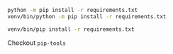 ```bash 
python -m pip install -r requirements.txt
venv/bin/python -m pip install -r requirements.txt

venv/bin/pip install -r requirements.txt


```

Checkout `pip-tools`